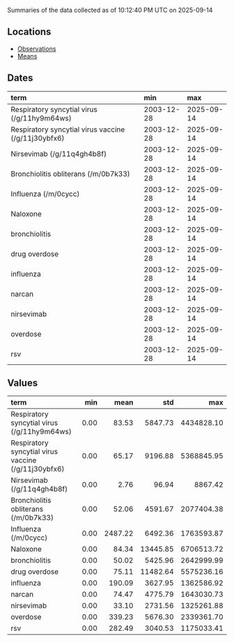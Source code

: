 Summaries of the data collected as of 10:12:40 PM UTC on 2025-09-14

## Locations

* [Observations](https://github.com/DISSC-yale/gtrends_collection/blob/main/summaries/observations.csv)
* [Means](https://github.com/DISSC-yale/gtrends_collection/blob/main/summaries/means.csv)

## Dates

| term                                                | min        | max        |
|:----------------------------------------------------|:-----------|:-----------|
| Respiratory syncytial virus (/g/11hy9m64ws)         | 2003-12-28 | 2025-09-14 |
| Respiratory syncytial virus vaccine (/g/11j30ybfx6) | 2003-12-28 | 2025-09-14 |
| Nirsevimab (/g/11q4gh4b8f)                          | 2003-12-28 | 2025-09-14 |
| Bronchiolitis obliterans (/m/0b7k33)                | 2003-12-28 | 2025-09-14 |
| Influenza (/m/0cycc)                                | 2003-12-28 | 2025-09-14 |
| Naloxone                                            | 2003-12-28 | 2025-09-14 |
| bronchiolitis                                       | 2003-12-28 | 2025-09-14 |
| drug overdose                                       | 2003-12-28 | 2025-09-14 |
| influenza                                           | 2003-12-28 | 2025-09-14 |
| narcan                                              | 2003-12-28 | 2025-09-14 |
| nirsevimab                                          | 2003-12-28 | 2025-09-14 |
| overdose                                            | 2003-12-28 | 2025-09-14 |
| rsv                                                 | 2003-12-28 | 2025-09-14 |

## Values

| term                                                |   min |    mean |      std |        max |
|:----------------------------------------------------|------:|--------:|---------:|-----------:|
| Respiratory syncytial virus (/g/11hy9m64ws)         |  0.00 |   83.53 |  5847.73 | 4434828.10 |
| Respiratory syncytial virus vaccine (/g/11j30ybfx6) |  0.00 |   65.17 |  9196.88 | 5368845.95 |
| Nirsevimab (/g/11q4gh4b8f)                          |  0.00 |    2.76 |    96.94 |    8867.42 |
| Bronchiolitis obliterans (/m/0b7k33)                |  0.00 |   52.06 |  4591.67 | 2077404.38 |
| Influenza (/m/0cycc)                                |  0.00 | 2487.22 |  6492.36 | 1763593.87 |
| Naloxone                                            |  0.00 |   84.34 | 13445.85 | 6706513.72 |
| bronchiolitis                                       |  0.00 |   50.02 |  5425.96 | 2642999.99 |
| drug overdose                                       |  0.00 |   75.11 | 11482.64 | 5575236.16 |
| influenza                                           |  0.00 |  190.09 |  3627.95 | 1362586.92 |
| narcan                                              |  0.00 |   74.47 |  4775.79 | 1643030.73 |
| nirsevimab                                          |  0.00 |   33.10 |  2731.56 | 1325261.88 |
| overdose                                            |  0.00 |  339.23 |  5676.30 | 2339361.70 |
| rsv                                                 |  0.00 |  282.49 |  3040.53 | 1175033.41 |
